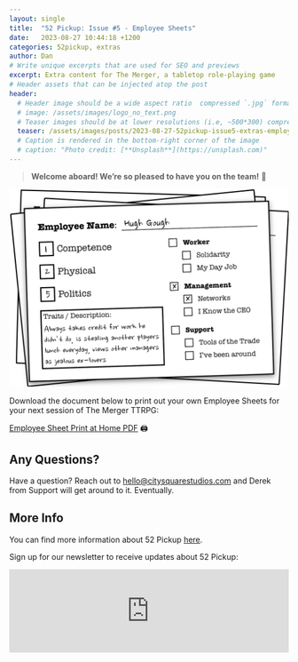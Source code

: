 ```yaml
---
layout: single
title:  "52 Pickup: Issue #5 - Employee Sheets"
date:   2023-08-27 10:44:18 +1200
categories: 52pickup, extras
author: Dan
# Write unique excerpts that are used for SEO and previews
excerpt: Extra content for The Merger, a tabletop role-playing game
# Header assets that can be injected atop the post
header:
  # Header image should be a wide aspect ratio  compressed `.jpg` format
  # image: /assets/images/logo_no_text.png
  # Teaser images should be at lower resolutions (i.e, ~500*300) compressed `.jpg` format
  teaser: /assets/images/posts/2023-08-27-52pickup-issue5-extras-employee-sheets/employee_sheet_stack.png
  # Caption is rendered in the bottom-right corner of the image
  # caption: "Photo credit: [**Unsplash**](https://unsplash.com)"
---
```


> **Welcome aboard! We’re so pleased to have you on the team!** 🤝

![52 Pickup Zine](/assets/images/posts/2023-08-27-52pickup-issue5-extras-employee-sheets/employee_sheet_stack.png)

Download the document below to print out your own Employee Sheets for your next session of The Merger TTRPG:

[Employee Sheet Print at Home PDF](https://city-square-studios-public-assets.s3.amazonaws.com/52pickup/zine5/employee_sheets.pdf) 🖨️

## Any Questions?
Have a question? Reach out to hello@citysquarestudios.com and Derek from Support will get around to it. Eventually.

## More Info
You can find more information about 52 Pickup [here](https://blog.citysquarestudios.com/52pickup/2023/04/03/52pickup-post.html). 

Sign up for our newsletter to receive updates about 52 Pickup:

<iframe
    scrolling="no"
    style="width:100%!important;height:150px;border:0px #ccc solid !important"
    src="https://buttondown.email/CitySquareStudios?as_embed=true"
></iframe>